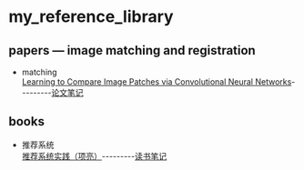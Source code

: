 # my_reference_library

## papers — image matching and registration

* matching   
[Learning to Compare Image Patches via Convolutional Neural Networks](https://github.com/ei1994/my_reference_library/blob/master/papers/Learning%20cross-spectral%20similarity%20measures%20with%20deep%20convolutional%20neural%20networks.pdf)---------[论文笔记](https://www.cnblogs.com/eilearn/p/9970144.html)




## books

* 推荐系统   
[推荐系统实践（项亮）](https://github.com/ei1994/my_reference_library/blob/master/books/%E6%8E%A8%E8%8D%90%E7%B3%BB%E7%BB%9F%E5%AE%9E%E8%B7%B5.pdf)---------[读书笔记](https://www.cnblogs.com/eilearn/p/9802476.html)
